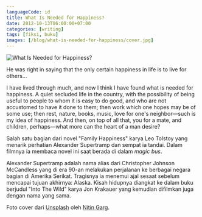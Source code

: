 ```yaml
---
languageCode: id
title: What Is Needed for Happiness?
date: 2012-10-13T06:00:00+07:00
categories: [writing]
tags: [fiksi, buku]
images: [/blog/what-is-needed-for-happiness/cover.jpg]
---
```

![What Is Needed for Happiness?](cover.jpg)

He was right in saying that the only certain happiness in life is to live for others...

I have lived through much, and now I think I have found what is needed for happiness. A quiet secluded life in the country, with the possibility of being useful to people to whom it is easy to do good, and who are not accustomed to have it done to them; then work which one hopes may be of some use; then rest, nature, books, music, love for one's neighbor—such is my idea of happiness. And then, on top of all that, you for a mate, and children, perhaps—what more can the heart of a man desire?

Salah satu bagian dari novel "Family Happiness" karya Leo Tolstoy yang menarik perhatian Alexander Supertramp dan sempat ia tandai. Dalam filmnya ia membaca novel ini saat berada di dalam *magic bus*.

Alexander Supertramp adalah nama alias dari Christopher Johnson McCandless yang di era 90-an melakukan perjalanan ke berbagai negara bagian di Amerika Serikat. Tragisnya ia menemui ajal sesaat sebelum mencapai tujuan akhirnya: Alaska. Kisah hidupnya diangkat ke dalam buku berjudul "Into The Wild" karya Jon Krakauer yang kemudian difilmkan juga dengan nama yang sama.

Foto cover dari [Unsplash](https://unsplash.com/photos/h6jP-QeVV_w) oleh [Nitin Garg](https://unsplash.com/@nitingarg).
